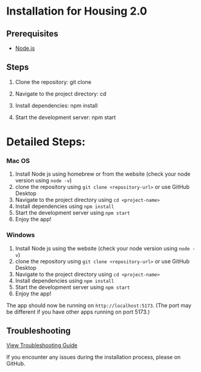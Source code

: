 # Installation for Housing 2.0

## Prerequisites

- [Node.js](https://nodejs.org/)

## Steps

1. Clone the repository:
git clone <repository-url>


2. Navigate to the project directory:
cd <project-name>


3. Install dependencies:
npm install


4. Start the development server:
npm start

# Detailed Steps:
### Mac OS
1. Install Node js using homebrew or from the website (check your node version using `node -v`)
2. clone the repository using `git clone <repository-url>` or use GitHub Desktop
3. Navigate to the project directory using `cd <project-name>`
4. Install dependencies using `npm install`
5. Start the development server using `npm start`
6. Enjoy the app!

### Windows
1. Install Node js using the website (check your node version using `node -v`)
2. clone the repository using `git clone <repository-url>` or use GitHub Desktop
3. Navigate to the project directory using `cd <project-name>`
4. Install dependencies using `npm install`
5. Start the development server using `npm start`
6. Enjoy the app!


The app should now be running on `http://localhost:5173`.
(The port may be different if you have other apps running on port 5173.)

## Troubleshooting
[View Troubleshooting Guide](troubleShooting.md)


If you encounter any issues during the installation process, please on GitHub.
